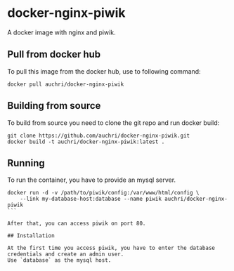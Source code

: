 # docker-nginx-piwik
A docker image with nginx and piwik.

## Pull from docker hub

To pull this image from the docker hub, use to following command:

`docker pull auchri/docker-nginx-piwik`

## Building from source

To build from source you need to clone the git repo and run docker build:

```
git clone https://github.com/auchri/docker-nginx-piwik.git
docker build -t auchri/docker-nginx-piwik:latest .
```

## Running

To run the container, you have to provide an mysql server.

````
docker run -d -v /path/to/piwik/config:/var/www/html/config \
    --link my-database-host:database --name piwik auchri/docker-nginx-piwik
```

After that, you can access piwik on port 80.

## Installation

At the first time you access piwik, you have to enter the database credentials and create an admin user.
Use `database` as the mysql host.
